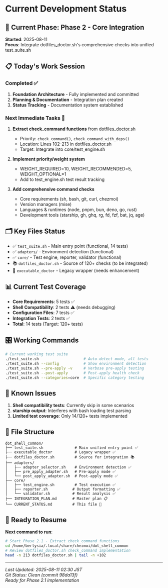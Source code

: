 # Current Development Status

## 🎯 Current Phase: Phase 2 - Core Integration
**Started**: 2025-08-11  
**Focus**: Integrate dotfiles_doctor.sh's comprehensive checks into unified test_suite.sh

## 📋 Today's Work Session
### Completed ✅
1. **Foundation Architecture** - Fully implemented and committed
2. **Planning & Documentation** - Integration plan created
3. **Status Tracking** - Documentation system established

### Next Immediate Tasks 🚧
1. **Extract check_command functions** from dotfiles_doctor.sh
   - Priority: `check_command()`, `check_command_with_deps()`
   - Location: Lines 102-213 in dotfiles_doctor.sh
   - Target: Integrate into core/test_engine.sh

2. **Implement priority/weight system**
   - WEIGHT_REQUIRED=10, WEIGHT_RECOMMENDED=5, WEIGHT_OPTIONAL=1
   - Add to test_engine.sh test result tracking

3. **Add comprehensive command checks**
   - Core requirements (sh, bash, git, curl, chezmoi)
   - Version managers (mise)
   - Languages & runtimes (node, pnpm, bun, deno, go, rust)
   - Development tools (starship, gh, ghq, rg, fd, fzf, bat, jq, age)

## 🗂️ Key Files Status
- ✅ `test_suite.sh` - Main entry point (functional, 14 tests)
- ✅ `adapters/` - Environment detection (functional)  
- ✅ `core/` - Test engine, reporter, validator (functional)
- 📚 `dotfiles_doctor.sh` - Source of 120+ checks (to be integrated)
- 🔄 `executable_doctor` - Legacy wrapper (needs enhancement)

## 📊 Current Test Coverage
- **Core Requirements**: 5 tests ✅
- **Shell Compatibility**: 2 tests ⚠️ (needs debugging)
- **Configuration Files**: 7 tests ✅  
- **Integration Tests**: 2 tests ✅
- **Total**: 14 tests (Target: 120+ tests)

## 🎛️ Working Commands
```bash
# Current working test suite
./test_suite.sh                    # Auto-detect mode, all tests
./test_suite.sh --config           # Show environment detection
./test_suite.sh --pre-apply -v     # Verbose pre-apply testing
./test_suite.sh --post-apply       # Post-apply health check
./test_suite.sh --categories=core  # Specific category testing
```

## 🐛 Known Issues
1. **Shell compatibility tests**: Currently skip in some scenarios
2. **starship output**: Interferes with bash loading test parsing
3. **Limited test coverage**: Only 14/120+ tests implemented

## 📁 File Structure
```
dot_shell_common/
├── test_suite.sh              # Main unified entry point ✅
├── executable_doctor          # Legacy wrapper ✅
├── dotfiles_doctor.sh         # Source for integration 📚
├── adapters/
│   ├── adapter_selector.sh    # Environment detection ✅
│   ├── pre_apply_adapter.sh   # Pre-apply mode ✅
│   └── post_apply_adapter.sh  # Post-apply mode ✅
├── core/
│   ├── test_engine.sh         # Test execution ✅
│   ├── reporter.sh           # Output formatting ✅
│   └── validator.sh          # Result analysis ✅
├── INTEGRATION_PLAN.md       # Master plan 📋
└── CURRENT_STATUS.md         # This file 📍
```

## 🚀 Ready to Resume
**Next command to run**:
```bash
# Start Phase 2.1 - Extract check_command functions
cd /home/berlysia/.local/share/chezmoi/dot_shell_common
# Review dotfiles_doctor.sh check_command implementation
head -n 213 dotfiles_doctor.sh | tail -n +102
```

---
*Last Updated: 2025-08-11 02:30 JST*  
*Git Status: Clean (commit 98da13f)*  
*Ready for Phase 2.1 implementation*